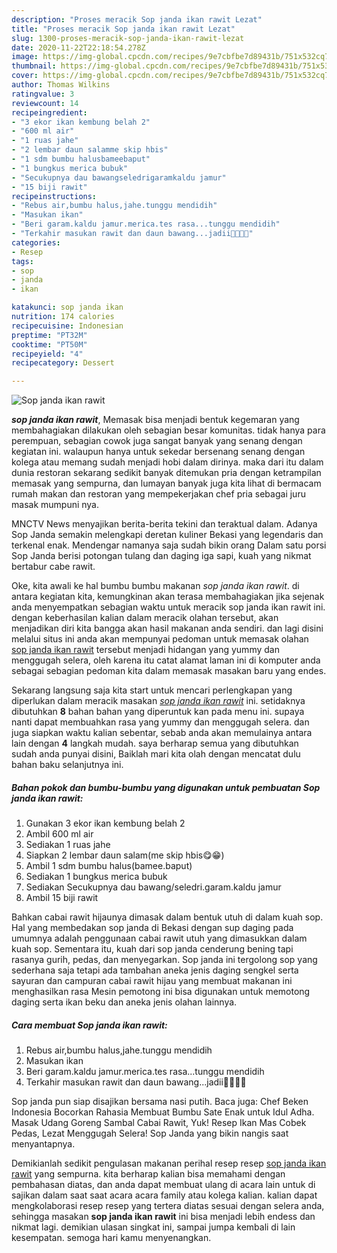 ```yaml
---
description: "Proses meracik Sop janda ikan rawit Lezat"
title: "Proses meracik Sop janda ikan rawit Lezat"
slug: 1300-proses-meracik-sop-janda-ikan-rawit-lezat
date: 2020-11-22T22:18:54.278Z
image: https://img-global.cpcdn.com/recipes/9e7cbfbe7d89431b/751x532cq70/sop-janda-ikan-rawit-foto-resep-utama.jpg
thumbnail: https://img-global.cpcdn.com/recipes/9e7cbfbe7d89431b/751x532cq70/sop-janda-ikan-rawit-foto-resep-utama.jpg
cover: https://img-global.cpcdn.com/recipes/9e7cbfbe7d89431b/751x532cq70/sop-janda-ikan-rawit-foto-resep-utama.jpg
author: Thomas Wilkins
ratingvalue: 3
reviewcount: 14
recipeingredient:
- "3 ekor ikan kembung belah 2"
- "600 ml air"
- "1 ruas jahe"
- "2 lembar daun salamme skip hbis"
- "1 sdm bumbu halusbameebaput"
- "1 bungkus merica bubuk"
- "Secukupnya dau bawangseledrigaramkaldu jamur"
- "15 biji rawit"
recipeinstructions:
- "Rebus air,bumbu halus,jahe.tunggu mendidih"
- "Masukan ikan"
- "Beri garam.kaldu jamur.merica.tes rasa...tunggu mendidih"
- "Terkahir masukan rawit dan daun bawang...jadii🤤🤤🤤🤤"
categories:
- Resep
tags:
- sop
- janda
- ikan

katakunci: sop janda ikan 
nutrition: 174 calories
recipecuisine: Indonesian
preptime: "PT32M"
cooktime: "PT50M"
recipeyield: "4"
recipecategory: Dessert

---
```



![Sop janda ikan rawit](https://img-global.cpcdn.com/recipes/9e7cbfbe7d89431b/751x532cq70/sop-janda-ikan-rawit-foto-resep-utama.jpg)

<b><i>sop janda ikan rawit</i></b>, Memasak bisa menjadi bentuk kegemaran yang membahagiakan dilakukan oleh sebagian besar komunitas. tidak hanya para perempuan, sebagian cowok juga sangat banyak yang senang dengan kegiatan ini. walaupun hanya untuk sekedar bersenang senang dengan kolega atau memang sudah menjadi hobi dalam dirinya. maka dari itu dalam dunia restoran sekarang sedikit banyak ditemukan pria dengan ketrampilan memasak yang sempurna, dan lumayan banyak juga kita lihat di bermacam rumah makan dan restoran yang mempekerjakan chef pria sebagai juru masak mumpuni nya.

MNCTV News menyajikan berita-berita tekini dan teraktual dalam. Adanya Sop Janda semakin melengkapi deretan kuliner Bekasi yang legendaris dan terkenal enak. Mendengar namanya saja sudah bikin orang Dalam satu porsi Sop Janda berisi potongan tulang dan daging iga sapi, kuah yang nikmat bertabur cabe rawit.

Oke, kita awali ke hal bumbu bumbu makanan <i>sop janda ikan rawit</i>. di antara kegiatan kita, kemungkinan akan terasa membahagiakan jika sejenak anda menyempatkan sebagian waktu untuk meracik sop janda ikan rawit ini. dengan keberhasilan kalian dalam meracik olahan tersebut, akan menjadikan diri kita bangga akan hasil makanan anda sendiri. dan lagi disini melalui situs ini anda akan mempunyai pedoman untuk memasak olahan <u>sop janda ikan rawit</u> tersebut menjadi hidangan yang yummy dan menggugah selera, oleh karena itu catat alamat laman ini di komputer anda sebagai sebagian pedoman kita dalam memasak masakan baru yang endes.


Sekarang langsung saja kita start untuk mencari perlengkapan yang diperlukan dalam meracik masakan <u><i>sop janda ikan rawit</i></u> ini. setidaknya dibutuhkan <b>8</b> bahan bahan yang diperuntuk kan pada menu ini. supaya nanti dapat membuahkan rasa yang yummy dan menggugah selera. dan juga siapkan waktu kalian sebentar, sebab anda akan memulainya antara lain dengan <b>4</b> langkah mudah. saya berharap semua yang dibutuhkan sudah anda punyai disini, Baiklah mari kita olah dengan mencatat dulu bahan baku selanjutnya ini.

<!--inarticleads1-->

##### Bahan pokok dan bumbu-bumbu yang digunakan untuk pembuatan Sop janda ikan rawit:

1. Gunakan 3 ekor ikan kembung belah 2
1. Ambil 600 ml air
1. Sediakan 1 ruas jahe
1. Siapkan 2 lembar daun salam(me skip hbis😋😁)
1. Ambil 1 sdm bumbu halus(bamee.baput)
1. Sediakan 1 bungkus merica bubuk
1. Sediakan Secukupnya dau bawang/seledri.garam.kaldu jamur
1. Ambil 15 biji rawit


Bahkan cabai rawit hijaunya dimasak dalam bentuk utuh di dalam kuah sop. Hal yang membedakan sop janda di Bekasi dengan sup daging pada umumnya adalah penggunaan cabai rawit utuh yang dimasukkan dalam kuah sop. Sementara itu, kuah dari sop janda cenderung bening tapi rasanya gurih, pedas, dan menyegarkan. Sop janda ini tergolong sop yang sederhana saja tetapi ada tambahan aneka jenis daging sengkel serta sayuran dan campuran cabai rawit hijau yang membuat makanan ini menghasilkan rasa Mesin pemotong ini bisa digunakan untuk memotong daging serta ikan beku dan aneka jenis olahan lainnya. 

<!--inarticleads2-->

##### Cara membuat Sop janda ikan rawit:

1. Rebus air,bumbu halus,jahe.tunggu mendidih
1. Masukan ikan
1. Beri garam.kaldu jamur.merica.tes rasa...tunggu mendidih
1. Terkahir masukan rawit dan daun bawang...jadii🤤🤤🤤🤤


Sop janda pun siap disajikan bersama nasi putih. Baca juga: Chef Beken Indonesia Bocorkan Rahasia Membuat Bumbu Sate Enak untuk Idul Adha. Masak Udang Goreng Sambal Cabai Rawit, Yuk! Resep Ikan Mas Cobek Pedas, Lezat Menggugah Selera! Sop Janda yang bikin nangis saat menyantapnya. 

Demikianlah sedikit pengulasan makanan perihal resep resep <u>sop janda ikan rawit</u> yang sempurna. kita berharap kalian bisa memahami dengan pembahasan diatas, dan anda dapat membuat ulang di acara lain untuk di sajikan dalam saat saat acara acara family atau kolega kalian. kalian dapat mengkolaborasi resep resep yang tertera diatas sesuai dengan selera anda, sehingga masakan <b>sop janda ikan rawit</b> ini bisa menjadi lebih endess dan nikmat lagi. demikian ulasan singkat ini, sampai jumpa kembali di lain kesempatan. semoga hari kamu menyenangkan.
